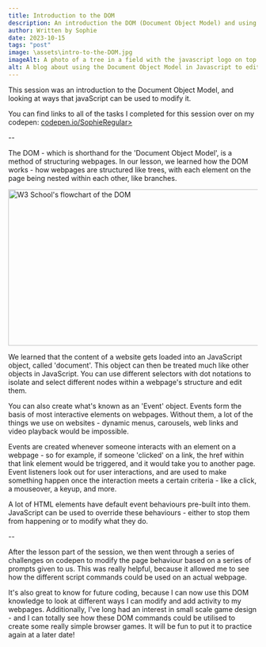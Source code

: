 ```yaml
---
title: Introduction to the DOM
description: An introduction the DOM (Document Object Model) and using JavaScript commands to modify webpages
author: Written by Sophie
date: 2023-10-15
tags: "post"
image: \assets\intro-to-the-DOM.jpg
imageAlt: A photo of a tree in a field with the javascript logo on top in the bottom right corner
alt: A blog about using the Document Object Model in Javascript to edit webpages
---
```


This session was an introduction to the Document Object Model, and looking at ways that javaScript can be used to modify it. 

You can find links to all of the tasks I completed for this session over on my codepen: <a href="https://codepen.io/SophieRegular">codepen.io/SophieRegular></a>

--

The DOM - which is shorthand for the 'Document Object Model', is a method of structuring webpages. In our lesson, we learned how the DOM works - how webpages are structured like trees, with each element on the page being nested within each other, like branches. 

<img class="img-fluid col justify-content-center py-3" src="/assets/the-dom.png" alt="W3 School's flowchart of the DOM" width="550" height="315">

We learned that the content of a website gets loaded into an JavaScript object, called 'document'. This object can then be treated much like other objects in JavaScript. You can use different selectors with dot notations to isolate and select different nodes within a webpage's structure and edit them.

You can also create what's known as an 'Event' object. Events form the basis of most interactive elements on webpages. Without them, a lot of the things we use on websites - dynamic menus, carousels, web links and video playback would be impossible. 

Events are created whenever someone interacts with an element on a webpage - so for example, if someone 'clicked' on a link, the href within that link element would be triggered, and it would take you to another page. Event listeners look out for user interactions, and are used to make something happen once the interaction meets a certain criteria - like a click, a mouseover, a keyup, and more. 

A lot of HTML elements have default event behaviours pre-built into them. JavaScript can be used to override these behaviours - either to stop them from happening or to modify what they do.

--

After the lesson part of the session, we then went through a series of challenges on codepen to modify the page behaviour based on a series of prompts given to us. This was really helpful, because it allowed me to see how the different script commands could be used on an actual webpage. 

It's also great to know for future coding, because I can now use this DOM knowledge to look at different ways I can modify and add activity to my webpages. Additionally, I've long had an interest in small scale game design - and I can totally see how these DOM commands could be utilised to create some really simple browser games. It will be fun to put it to practice again at a later date!



